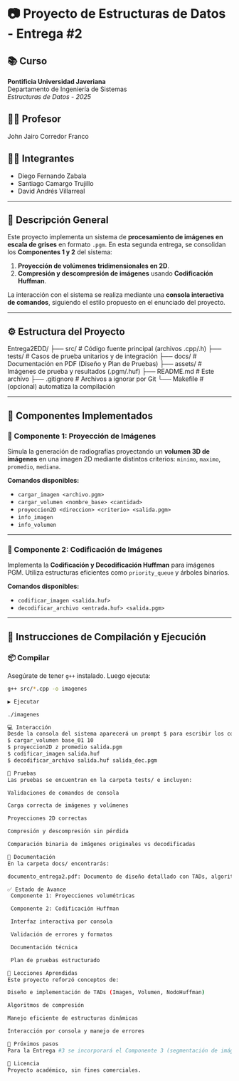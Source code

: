 # 📷 Proyecto de Estructuras de Datos - Entrega #2

## 📚 Curso
**Pontificia Universidad Javeriana**  
Departamento de Ingeniería de Sistemas  
_Estructuras de Datos - 2025_

## 👨‍🏫 Profesor
John Jairo Corredor Franco

## 👨‍💻 Integrantes
- Diego Fernando Zabala  
- Santiago Camargo Trujillo  
- David Andrés Villarreal  

---

## 📌 Descripción General

Este proyecto implementa un sistema de **procesamiento de imágenes en escala de grises** en formato `.pgm`. En esta segunda entrega, se consolidan los **Componentes 1 y 2** del sistema:

1. **Proyección de volúmenes tridimensionales en 2D**.
2. **Compresión y descompresión de imágenes** usando **Codificación Huffman**.

La interacción con el sistema se realiza mediante una **consola interactiva de comandos**, siguiendo el estilo propuesto en el enunciado del proyecto.

---

## ⚙️ Estructura del Proyecto

Entrega2EDD/ ├── src/ # Código fuente principal (archivos .cpp/.h) ├── tests/ # Casos de prueba unitarios y de integración ├── docs/ # Documentación en PDF (Diseño y Plan de Pruebas) ├── assets/ # Imágenes de prueba y resultados (.pgm/.huf) ├── README.md # Este archivo ├── .gitignore # Archivos a ignorar por Git └── Makefile # (opcional) automatiza la compilación



---

## 🧠 Componentes Implementados

### 🧩 Componente 1: Proyección de Imágenes

Simula la generación de radiografías proyectando un **volumen 3D de imágenes** en una imagen 2D mediante distintos criterios: `minimo`, `maximo`, `promedio`, `mediana`.  

**Comandos disponibles:**
- `cargar_imagen <archivo.pgm>`
- `cargar_volumen <nombre_base> <cantidad>`
- `proyeccion2D <direccion> <criterio> <salida.pgm>`
- `info_imagen`
- `info_volumen`

---

### 🧩 Componente 2: Codificación de Imágenes

Implementa la **Codificación y Decodificación Huffman** para imágenes PGM. Utiliza estructuras eficientes como `priority_queue` y árboles binarios.

**Comandos disponibles:**
- `codificar_imagen <salida.huf>`
- `decodificar_archivo <entrada.huf> <salida.pgm>`

---

## 🚀 Instrucciones de Compilación y Ejecución

### 📦 Compilar

Asegúrate de tener `g++` instalado. Luego ejecuta:

```bash
g++ src/*.cpp -o imagenes

▶️ Ejecutar

./imagenes

💻 Interacción
Desde la consola del sistema aparecerá un prompt $ para escribir los comandos. Por ejemplo:
$ cargar_volumen base_01 10
$ proyeccion2D z promedio salida.pgm
$ codificar_imagen salida.huf
$ decodificar_archivo salida.huf salida_dec.pgm

🧪 Pruebas
Las pruebas se encuentran en la carpeta tests/ e incluyen:

Validaciones de comandos de consola

Carga correcta de imágenes y volúmenes

Proyecciones 2D correctas

Compresión y descompresión sin pérdida

Comparación binaria de imágenes originales vs decodificadas

📄 Documentación
En la carpeta docs/ encontrarás:

documento_entrega2.pdf: Documento de diseño detallado con TADs, algoritmos, diagramas y análisis de complejidad y casos de prueba con entradas, salidas esperadas y resultados obtenidos.

✅ Estado de Avance
 Componente 1: Proyecciones volumétricas

 Componente 2: Codificación Huffman

 Interfaz interactiva por consola

 Validación de errores y formatos

 Documentación técnica

 Plan de pruebas estructurado

🧠 Lecciones Aprendidas
Este proyecto reforzó conceptos de:

Diseño e implementación de TADs (Imagen, Volumen, NodoHuffman)

Algoritmos de compresión

Manejo eficiente de estructuras dinámicas

Interacción por consola y manejo de errores

🏁 Próximos pasos
Para la Entrega #3 se incorporará el Componente 3 (segmentación de imágenes) usando algoritmos de grafos como Dijkstra, y se integrará todo en un sistema unificado.

📜 Licencia
Proyecto académico, sin fines comerciales.
